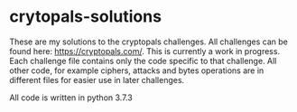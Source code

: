 # crytopals-solutions
These are my solutions to the cryptopals challenges. All challenges can be found here: https://cryptopals.com/. This is currently a work in progress. Each challenge file contains only the code specific to that challenge. All other code, for example ciphers, attacks and bytes operations are in different files for easier use in later challenges. 

All code is written in python 3.7.3 
